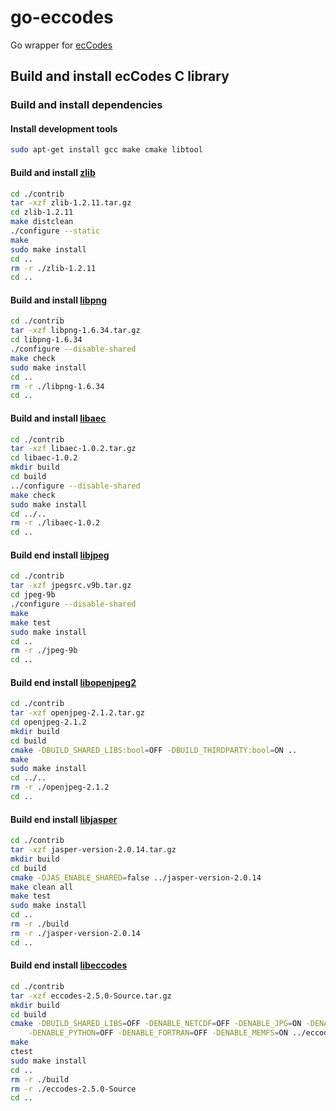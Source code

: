 # go-eccodes
Go wrapper for [ecCodes](https://software.ecmwf.int/wiki/display/ECC/ecCodes+Home)

## Build and install ecCodes C library

### Build and install dependencies

#### Install development tools

```bash
sudo apt-get install gcc make cmake libtool
```

#### Build and install [zlib](https://zlib.net/)

```bash
cd ./contrib
tar -xzf zlib-1.2.11.tar.gz
cd zlib-1.2.11
make distclean
./configure --static 
make
sudo make install
cd ..
rm -r ./zlib-1.2.11
cd ..
```

#### Build and install [libpng](https://libpng.sourceforge.io/index.html)

```bash
cd ./contrib
tar -xzf libpng-1.6.34.tar.gz
cd libpng-1.6.34
./configure --disable-shared
make check
sudo make install
cd ..
rm -r ./libpng-1.6.34
cd ..
```

#### Build and install [libaec](https://gitlab.dkrz.de/k202009/libaec)

```bash
cd ./contrib
tar -xzf libaec-1.0.2.tar.gz
cd libaec-1.0.2
mkdir build
cd build
../configure --disable-shared
make check
sudo make install
cd ../..
rm -r ./libaec-1.0.2
cd ..
```

#### Build end install [libjpeg](http://www.ijg.org/)

```bash
cd ./contrib
tar -xzf jpegsrc.v9b.tar.gz
cd jpeg-9b
./configure --disable-shared
make
make test
sudo make install
cd ..
rm -r ./jpeg-9b
cd ..
```

#### Build end install [libopenjpeg2](http://www.openjpeg.org/)

```bash
cd ./contrib
tar -xzf openjpeg-2.1.2.tar.gz
cd openjpeg-2.1.2
mkdir build
cd build
cmake -DBUILD_SHARED_LIBS:bool=OFF -DBUILD_THIRDPARTY:bool=ON ..
make
sudo make install
cd ../..
rm -r ./openjpeg-2.1.2
cd ..
```

#### Build end install [libjasper](https://www.ece.uvic.ca/~frodo/jasper/)

```bash
cd ./contrib
tar -xzf jasper-version-2.0.14.tar.gz
mkdir build
cd build
cmake -DJAS_ENABLE_SHARED=false ../jasper-version-2.0.14
make clean all
make test
sudo make install
cd ..
rm -r ./build
rm -r ./jasper-version-2.0.14
cd ..
```

#### Build end install [libeccodes](https://software.ecmwf.int/wiki/display/ECC/ecCodes+Home)

```bash
cd ./contrib
tar -xzf eccodes-2.5.0-Source.tar.gz
mkdir build
cd build
cmake -DBUILD_SHARED_LIBS=OFF -DENABLE_NETCDF=OFF -DENABLE_JPG=ON -DENABLE_PNG=ON -DENABLE_AEC=ON \
    -DENABLE_PYTHON=OFF -DENABLE_FORTRAN=OFF -DENABLE_MEMFS=ON ../eccodes-2.5.0-Source
make
ctest
sudo make install
cd ..
rm -r ./build
rm -r ./eccodes-2.5.0-Source
cd ..
```
